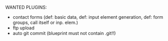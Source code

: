 WANTED PLUGINS:
- contact forms (def: basic data, def: input element generation, def: form groups, call itself or inp. elem.)
- ftp upload
- auto git commit (blueprint must not contain .git!!)
